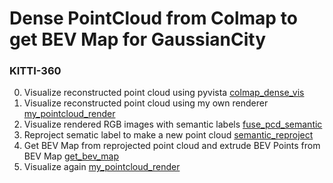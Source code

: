 # Dense PointCloud from Colmap to get BEV Map for GaussianCity

### KITTI-360
0. Visualize reconstructed point cloud using pyvista [colmap_dense_vis](colmap_dense_vis.py)
1. Visualize reconstructed point cloud using my own renderer [my_pointcloud_render](my_pointcloud_render.py)
2. Visualize rendered RGB images with semantic labels [fuse_pcd_semantic](fuse_pcd_semantic.py)
3. Reproject sematic label to make a new point cloud [semantic_reproject](semantic_reproject.py)
4. Get BEV Map from reprojected point cloud and extrude BEV Points from BEV Map [get_bev_map](get_bev_map.py)
5. Visualize again [my_pointcloud_render](my_pointcloud_render.py)